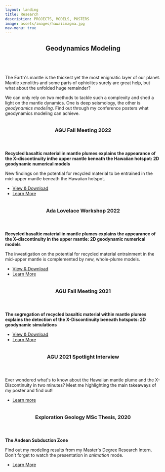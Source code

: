 ```yaml
---
layout: landing
title: Research
description: PROJECTS, MODELS, POSTERS
image: assets/images/hawaiimagma.jpg
nav-menu: true
---
```

<!-- Main -->
<div id="main">

<!-- One -->
<section id="one">
	<div class="inner">
		<header class="major">
			<h2>Geodynamics Modeling</h2>
		</header>
		<p><br>The Earth's mantle is the thickest yet the most enigmatic layer of our planet. Mantle xenoliths and some parts of ophiolites surely are great help, but what about the unfolded huge remainder?</p>
		<p>We can only rely on two methods to tackle such a complexity and shed a light on the mantle dynamics. One is deep seismology, the other is <i>geodynamics modeling</i>. Find out through my conference posters what geodynamics modeling can achieve.</p>
	</div>
</section>
	
<!-- Two -->
<section id="two" class="spotlights">
	<section>
		<a href="https://www.agu.org/Fall-Meeting" target = "_blank" class="image">
			<img src="{% link assets/images/poster_agu_2022.png %}" alt="" data-position="top center" />
		</a>
		<div class="content">
			<div class = "inner">
				<header class="major">
					<h3>AGU Fall Meeting 2022</h3>
				</header>
			<p><b>Recycled basaltic material in mantle plumes explains the appearance of the X-discontinuity inthe upper mantle beneath the Hawaiian hotspot: 2D geodynamic numerical models</b></p>
	<p>New findings on the potential for recycled material to be entrained in the mid-upper mantle beneath the Hawaiian hotspot.</p>
				<ul class="actions vertical">
					<li><a href= "https://drive.google.com/file/d/1hfTBhL2sjZjTCTu5t3njyZA59WBZnpYT/view?usp=share_link" target= "_blank" class= "button special">View & Download</a></li>
					<li><a href="https://martinamonaco.github.io/publications.html" class="button special">Learn More</a></li>
				</ul>
			</div>
		</div>
	</section>
	<section>
		<a href="https://meetings.copernicus.org/2022AdaLovelaceWorkshop/about/general_information.html" target= "_blank" class="image">
			<img src="{% link assets/images/alw_poster_online.png %}" alt="" data-position="top center" />
		</a>
		<div class="content">
			<div class="inner">
				<header class="major">
					<h3>Ada Lovelace Workshop 2022</h3>
				</header>
				<p><b>Recycled basaltic material in mantle plumes explains the appearance of the X-discontinuity in the upper mantle: 2D geodynamic numerical models</b></p>
	<p>The investigation on the potential for recycled material entrainment in the mid-upper mantle is complemented by new, whole-plume models.</p>
				<ul class="actions vertical">
					<li><a href="https://drive.google.com/file/d/1KjA6opUvLRN3FugFqUQYOU--PRfqEkei/view?usp=sharing" target = "_blank" class="button special">View & Download</a></li>
					<li><a href="https://martinamonaco.github.io/publications.html" class="button special">Learn More</a></li>
				</ul>
			</div>
		</div>
	</section>
	<section>
		<a href="https://www.agu.org/Fall-Meeting" target = "_blank" class="image">
			<img src="{% link assets/images/agu_2021_png.png %}" alt="" data-position="top center" />
		</a>
		<div class="content">
			<div class="inner">
				<header class="major">
					<h3>AGU Fall Meeting 2021</h3>
				</header>
				<p><b>The segregation of recycled basaltic material within mantle plumes explains the detection of the X-Discontinuity beneath hotspots: 2D geodynamic simulations</b></p>
				<ul class="actions vertical">
					<li><a href="https://drive.google.com/file/d/1gdzuHdpFa_7GzPHy3Ywqli8GGCXocKmU/view?usp=sharing" target = "_blank" class="button special">View & Download</a></li>
					<li><a href="https://martinamonaco.github.io/publications.html" class="button special">Learn More</a></li>
				</ul>
			</div>
		</div>
	</section>
  	<section>
		<a href="https://www.instagram.com/p/CXgf1PpM4DV/" target= "_blank" class="image">
			<img src="{% link assets/images/me_presenting_poster.jpg %}" alt="" data-position="top center" />
		</a>
		<div class="content">
			<div class="inner">
				<header class="major">
					<h3>AGU 2021 Spotlight Interview</h3>
				</header>
				<p>Ever wondered what's to know about the Hawaiian mantle plume and the X-Discontinuity in two minutes? Meet me highlighting the main takeaways of my poster and find out!</p>
				<ul class="actions vertical">
					<li><a href="https://www.instagram.com/p/CXgf1PpM4DV/" target= "_blank" class="button special">Learn more</a></li>
				</ul>
			</div>
		</div>
	</section>
	<section>
		<a href="https://docs.google.com/presentation/d/1XeZ62FGWhZXTw_n3-hfBDw5telRN5oFUV5I_3xgu8_M/edit?usp=sharing" target = "_blank" class="image">
			<img src="{% link assets/images/subduction_image.png %}" alt="" data-position="center center" />
		</a>
		<div class="content">
			<div class="inner">
				<header class="major">
					<h3>Exploration Geology MSc Thesis, 2020</h3>
				</header>
				<p><b>The Andean Subduction Zone</b></p>
				<p>Find out my modeling results from my Master's Degree Research Intern. Don't forget to watch the presentation in <i>animation</i> mode.</p>
				<ul class="actions vertical">
					<li><a href="https://docs.google.com/presentation/d/1XeZ62FGWhZXTw_n3-hfBDw5telRN5oFUV5I_3xgu8_M/edit?usp=sharing" target= "_blank" class="button special">Learn More</a></li>
				</ul>
			<!-- </div>
		</div>
	</section> -->
